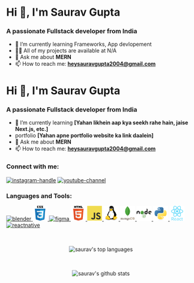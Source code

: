 # Hi 👋, I'm Saurav Gupta

### A passionate Fullstack developer from India

- 🌱 I’m currently learning Frameworks, App devlopement
- 👨‍💻 All of my projects are available at N/A
- 💬 Ask me about **MERN**
- 📫 How to reach me: **heysauravgupta2004@gmail.com**

# Hi 👋, I'm Saurav Gupta

### A passionate Fullstack developer from India

- 🌱 I’m currently learning **[Yahan likhein aap kya seekh rahe hain, jaise Next.js, etc.]**
-  portfolio **[Yahan apne portfolio website ka link daalein]**
- 💬 Ask me about **MERN**
- 📫 How to reach me: **heysauravgupta2004@gmail.com**

<h3 align="left">Connect with me:</h3>
<p align="left">
<a href="https://instagram.com/[Aapka-Instagram-Username]" target="blank"><img align="center" src="https://raw.githubusercontent.com/rahuldkjain/github-profile-readme-generator/master/src/images/icons/Social/instagram.svg" alt="instagram-handle" height="30" width="40" /></a>
<a href="https://www.youtube.com/c/[Aapka-YouTube-Channel]" target="blank"><img align="center" src="https://raw.githubusercontent.com/rahuldkjain/github-profile-readme-generator/master/src/images/icons/Social/youtube.svg" alt="youtube-channel" height="30" width="40" /></a>
</p>

<h3 align="left">Languages and Tools:</h3>
<p align="left"> 
    <a href="https://www.blender.org/" target="_blank" rel="noreferrer"> <img src="https://download.blender.org/institute/logos/blender-logo-socket.svg" alt="blender" width="40" height="40"/> </a> 
    <a href="https://www.w3schools.com/css/" target="_blank" rel="noreferrer"> <img src="https://raw.githubusercontent.com/devicons/devicon/master/icons/css3/css3-original-wordmark.svg" alt="css3" width="40" height="40"/> </a> 
    <a href="https://www.figma.com/" target="_blank" rel="noreferrer"> <img src="https://www.vectorlogo.zone/logos/figma/figma-icon.svg" alt="figma" width="40" height="40"/> </a> 
    <a href="https://www.w3.org/html/" target="_blank" rel="noreferrer"> <img src="https://raw.githubusercontent.com/devicons/devicon/master/icons/html5/html5-original-wordmark.svg" alt="html5" width="40" height="40"/> </a> 
    <a href="https://developer.mozilla.org/en-US/docs/Web/JavaScript" target="_blank" rel="noreferrer"> <img src="https://raw.githubusercontent.com/devicons/devicon/master/icons/javascript/javascript-original.svg" alt="javascript" width="40" height="40"/> </a> 
    <a href="https://www.linux.org/" target="_blank" rel="noreferrer"> <img src="https://raw.githubusercontent.com/devicons/devicon/master/icons/linux/linux-original.svg" alt="linux" width="40" height="40"/> </a> 
    <a href="https://www.mongodb.com/" target="_blank" rel="noreferrer"> <img src="https://raw.githubusercontent.com/devicons/devicon/master/icons/mongodb/mongodb-original-wordmark.svg" alt="mongodb" width="40" height="40"/> </a> 
    <a href="https://nodejs.org" target="_blank" rel="noreferrer"> <img src="https://raw.githubusercontent.com/devicons/devicon/master/icons/nodejs/nodejs-original-wordmark.svg" alt="nodejs" width="40" height="40"/> </a> 
    <a href="https://www.python.org" target="_blank" rel="noreferrer"> <img src="https://raw.githubusercontent.com/devicons/devicon/master/icons/python/python-original.svg" alt="python" width="40" height="40"/> </a> 
    <a href="https://reactjs.org/" target="_blank" rel="noreferrer"> <img src="https://raw.githubusercontent.com/devicons/devicon/master/icons/react/react-original-wordmark.svg" alt="react" width="40" height="40"/> </a> 
    <a href="https://reactnative.dev/" target="_blank" rel="noreferrer"> <img src="https://reactnative.dev/img/header_logo.svg" alt="reactnative" width="40" height="40"/> </a> 
</p>

<br>

<p align="center">
  <img align="center" src="https://github-readme-stats.vercel.app/api/top-langs?username=Hey-SauravGupta&show_icons=true&locale=en&layout=compact&theme=dark" alt="saurav's top languages" />
</p>

<br>

<p align="center">
  <img align="center" src="https://github-readme-stats.vercel.app/api?username=Hey-SauravGupta&show_icons=true&locale=en&theme=dark&count_private=true" alt="saurav's github stats" />
</p>

